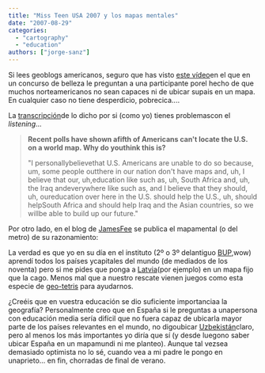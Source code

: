 ```yaml
---
title: "Miss Teen USA 2007 y los mapas mentales"
date: "2007-08-29"
categories: 
  - "cartography"
  - "education"
authors: ["jorge-sanz"]
---
```


Si lees geoblogs americanos, seguro que has visto [este vídeo](http://www.youtube.com/watch?v=lj3iNxZ8Dww)en el que en un concurso de belleza le preguntan a una participante porel hecho de que muchos norteamericanos no sean capaces ni de ubicar supais en un mapa. En cualquier caso no tiene desperdicio, pobrecica....

La [transcripción](http://www.usatoday.com/life/people/2007-08-28-miss-south-carolina_N.htm)de lo dicho por si (como yo) tienes problemascon el _listening_...

> **Recent polls have shown afifth of Americans can't locate the U.S. on a world map. Why do youthink this is?**
> 
> "I personallybelievethat U.S. Americans are unable to do so because, um, some people outthere in our nation don't have maps and, uh, I believe that our, uh,education like such as, uh, South Africa and, uh, the Iraq andeverywhere like such as, and I believe that they should, uh, oureducation over here in the U.S. should help the U.S., uh, should helpSouth Africa and should help Iraq and the Asian countries, so we willbe able to build up our future."

Por otro lado, en el blog de [JamesFee](http://www.spatiallyadjusted.com/2007/08/28/us-americans-and-no-maps/) se publica el mapamental (o del metro) de su razonamiento:

La verdad es que yo en su día en el instituto (2º o 3º delantiguo [BUP](http://es.wikipedia.org/wiki/Ley_General_de_Educaci%C3%B3n_de_1970),wow) aprendí todos los países ycapitales del mundo (de mediados de los noventa) pero si me pides que ponga a [Latvia](http://es.wikipedia.org/wiki/Latvia)(por ejemplo) en un mapa fijo que la cago. Menos mal que a nuestro rescate vienen juegos como esta especie de [geo-tetris](http://www.mapmsg.com/games/statetris/europe/) para ayudarnos.

¿Creéis que en vuestra educación se dio suficiente importanciaa la geografía? Personalmente creo que en España si le preguntas a unapersona con educación media sería difícil que no fuera capaz de ubicarla mayor parte de los países relevantes en el mundo, no digoubicar [Uzbekistán](http://es.wikipedia.org/wiki/Uzbekist%C3%A1n)claro, pero al menos los más importantes yo diría que sí (y desde luegono saber ubicar España en un mapamundi ni me planteo). Aunque tal vezsea demasiado optimista no lo sé, cuando vea a mi padre le pongo en unaprieto... en fin, chorradas de final de verano.
